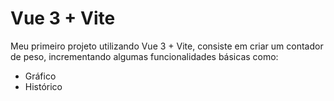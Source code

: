 # Vue 3 + Vite

Meu primeiro projeto utilizando Vue 3 + Vite, consiste em criar um contador de peso, incrementando algumas funcionalidades básicas como:

- Gráfico
- Histórico